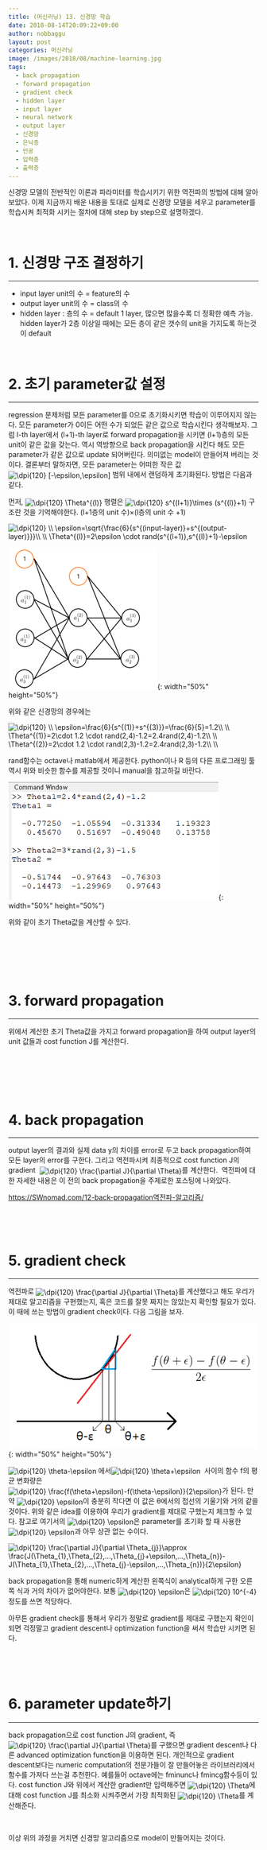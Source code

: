 ```yaml
---
title: (머신러닝) 13. 신경망 학습
date: 2018-08-14T20:09:22+09:00
author: nobbaggu
layout: post
categories: 머신러닝
image: /images/2018/08/machine-learning.jpg
tags:
  - back propagation
  - forward propagation
  - gradient check
  - hidden layer
  - input layer
  - neural network
  - output layer
  - 신경망
  - 은닉층
  - 인공
  - 입력층
  - 출력층
---
```

신경망 모델의 전반적인 이론과 파라미터를 학습시키기 위한 역전파의 방법에 대해 알아보았다. 이제 지금까지 배운 내용을 토대로 실제로 신경망 모델을 세우고 parameter를 학습시켜 최적화 시키는 절차에 대해 step by step으로 설명하겠다.

&nbsp;

# **1. 신경망 구조 결정하기**

* * *

  * input layer unit의 수 = feature의 수
  * output layer unit의 수 = class의 수
  * hidden layer : 층의 수 = default 1 layer, 많으면 많을수록 더 정확한 예측 가능. hidden layer가 2층 이상일 때에는 모든 층이 같은 갯수의 unit을 가지도록 하는것이 default

&nbsp;

# 

# **2. 초기 parameter값 설정**

* * *

regression 문제처럼 모든 parameter를 0으로 초기화시키면 학습이 이루어지지 않는다. 모든 parameter가 0이든 어떤 수가 되었든 같은 값으로 학습시킨다 생각해보자. 그럼 l-th layer에서 (l+1)-th layer로 forward propagation을 시키면 (l+1)층의 모든 unit이 같은 값을 갖는다. 역시 역방향으로 back propagation을 시킨다 해도 모든 parameter가 같은 값으로 update 되어버린다. 의미없는 model이 만들어져 버리는 것이다. 결론부터 말하자면, 모든 parameter는 어떠한 작은 값<img src="https://latex.codecogs.com/gif.latex?\dpi{120}&space;[-\epsilon,\epsilon]" alt="\dpi{120} [-\epsilon,\epsilon]" align="absmiddle" /> 범위 내에서 랜덤하게 초기화된다. 방법은 다음과 같다.

먼저, <img src="https://latex.codecogs.com/gif.latex?\dpi{120}&space;\Theta^{(l)}" alt="\dpi{120} \Theta^{(l)}" align="absmiddle" /> 행렬은 <img src="https://latex.codecogs.com/gif.latex?\dpi{120}&space;s^{(l+1)}\times&space;(s^{(l)}+1)" alt="\dpi{120} s^{(l+1)}\times (s^{(l)}+1)" align="absmiddle" /> 구조란 것을 기억해야한다. (l+1층의 unit 수)×(l층의 unit 수 +1)

<img src="https://latex.codecogs.com/gif.latex?\dpi{120}&space;\\&space;\epsilon=\sqrt{\frac{6}{s^{(input-layer)}+s^{(output-layer)}}}\\&space;\\&space;\Theta^{(l)}=2\epsilon&space;\cdot&space;rand(s^{(l+1)},s^{(l)}+1)-\epsilon" alt="\dpi{120} \\ \epsilon=\sqrt{\frac{6}{s^{(input-layer)}+s^{(output-layer)}}}\\ \\ \Theta^{(l)}=2\epsilon \cdot rand(s^{(l+1)},s^{(l)}+1)-\epsilon" align="absmiddle" /> 

![image](/images/2018/08/no-name-44-300x285.png){: width="50%" height="50%"}

위와 같은 신경망의 경우에는

<img src="https://latex.codecogs.com/gif.latex?\dpi{120}&space;\\&space;\epsilon=\frac{6}{s^{(1)}+s^{(3)}}=\frac{6}{5}=1.2\\&space;\\&space;\Theta^{(1)}=2\cdot&space;1.2&space;\cdot&space;rand(2,4)-1.2=2.4rand(2,4)-1.2\\&space;\\&space;\Theta^{(2)}=2\cdot&space;1.2&space;\cdot&space;rand(2,3)-1.2=2.4rand(2,3)-1.2\\&space;\\" alt="\dpi{120} \\ \epsilon=\frac{6}{s^{(1)}+s^{(3)}}=\frac{6}{5}=1.2\\ \\ \Theta^{(1)}=2\cdot 1.2 \cdot rand(2,4)-1.2=2.4rand(2,4)-1.2\\ \\ \Theta^{(2)}=2\cdot 1.2 \cdot rand(2,3)-1.2=2.4rand(2,3)-1.2\\ \\" align="absmiddle" /> 

rand함수는 octave나 matlab에서 제공한다. python이나 R 등의 다른 프로그래밍 툴 역시 위와 비슷한 함수를 제공할 것이니 manual을 참고하길 바란다.

![image](/images/2018/08/no-name-46.png){: width="50%" height="50%"}

위와 같이 초기 Theta값을 계산할 수 있다.

&nbsp;

&nbsp;

&nbsp;

# **3. forward propagation**

* * *

위에서 계산한 초기 Theta값을 가지고 forward propagation을 하여 output layer의 unit 값들과 cost function J를 계산한다.

&nbsp;

&nbsp;

&nbsp;

# **4. back propagation**

* * *

output layer의 결과와 실제 data y의 차이를 error로 두고 back propagation하여 모든 layer의 error를 구한다. 그리고 역전파시켜 최종적으로 cost function J의 gradient  <img src="https://latex.codecogs.com/gif.latex?\dpi{120}&space;\frac{\partial&space;J}{\partial&space;\Theta}" alt="\dpi{120} \frac{\partial J}{\partial \Theta}" align="absmiddle" />를 계산한다.  역전파에 대한 자세한 내용은 이 전의 back propagation을 주제로한 포스팅에 나와있다.

<span style="text-decoration: underline;"><a href="https://SWnomad.com/12-back-propagation역전파-알고리즘/">https://SWnomad.com/12-back-propagation역전파-알고리즘/</a></span>

&nbsp;

&nbsp;

# **5. gradient check**

* * *

역전파로 <img src="https://latex.codecogs.com/gif.latex?\dpi{120}&space;\frac{\partial&space;J}{\partial&space;\Theta}" alt="\dpi{120} \frac{\partial J}{\partial \Theta}" align="absmiddle" />를 계산했다고 해도 우리가 제대로 알고리즘을 구현했는지, 혹은 코드를 잘못 짜지는 않았는지 확인할 필요가 있다. 이 때에 쓰는 방법이 gradient check이다. 다음 그림을 보자.

![image](/images/2018/08/no-name-47.png){: width="50%" height="50%"}

<img src="https://latex.codecogs.com/gif.latex?\dpi{120}&space;\theta-\epsilon" alt="\dpi{120} \theta-\epsilon" align="absmiddle" /> 에서<img src="https://latex.codecogs.com/gif.latex?\dpi{120}&space;\theta+\epsilon" alt="\dpi{120} \theta+\epsilon" align="absmiddle" />  사이의 함수 f의 평균 변화량은  <img src="https://latex.codecogs.com/gif.latex?\dpi{120}&space;\frac{f(\theta+\epsilon)-f(\theta-\epsilon)}{2\epsilon}" alt="\dpi{120} \frac{f(\theta+\epsilon)-f(\theta-\epsilon)}{2\epsilon}" align="absmiddle" />가 된다. 만약 <img src="https://latex.codecogs.com/gif.latex?\dpi{120}&space;\epsilon" alt="\dpi{120} \epsilon" align="absmiddle" />이 충분히 작다면 이 값은 θ에서의 접선의 기울기와 거의 같을 것이다. 위와 같은 idea를 이용하여 우리가 gradient를 제대로 구했는지 체크할 수 있다. 참고로 여기서의 <img src="https://latex.codecogs.com/gif.latex?\dpi{120}&space;\epsilon" alt="\dpi{120} \epsilon" align="absmiddle" />은 parameter를 초기화 할 때 사용한 <img src="https://latex.codecogs.com/gif.latex?\dpi{120}&space;\epsilon" alt="\dpi{120} \epsilon" align="absmiddle" />과 아무 상관 없는 수이다.

<img src="https://latex.codecogs.com/gif.latex?\dpi{120}&space;\frac{\partial&space;J}{\partial&space;\Theta_{j}}\approx&space;\frac{J(\Theta_{1},\Theta_{2},...,\Theta_{j}+\epsilon,...,\Theta_{n})-J(\Theta_{1},\Theta_{2},...,\Theta_{j}-\epsilon,...,\Theta_{n})}{2\epsilon}" alt="\dpi{120} \frac{\partial J}{\partial \Theta_{j}}\approx \frac{J(\Theta_{1},\Theta_{2},...,\Theta_{j}+\epsilon,...,\Theta_{n})-J(\Theta_{1},\Theta_{2},...,\Theta_{j}-\epsilon,...,\Theta_{n})}{2\epsilon}" align="absmiddle" /> 

back propagation을 통해 numeric하게 계산한 왼쪽식이 analytical하게 구한 오른쪽 식과 거의 차이가 없어야한다. 보통 <img src="https://latex.codecogs.com/gif.latex?\dpi{120}&space;\epsilon" alt="\dpi{120} \epsilon" align="absmiddle" />은 <img src="https://latex.codecogs.com/gif.latex?\dpi{120}&space;10^{-4}" alt="\dpi{120} 10^{-4}" align="absmiddle" />정도를 쓰면 적당하다.

아무튼 gradient check를 통해서 우리가 정말로 gradient를 제대로 구했는지 확인이 되면 걱정말고 gradient descent나 optimization function을 써서 학습만 시키면 된다.

&nbsp;

&nbsp;

# **6. parameter update하기**

* * *

back propagation으로 cost function J의 gradient, 즉 <img src="https://latex.codecogs.com/gif.latex?\dpi{120}&space;\frac{\partial&space;J}{\partial&space;\Theta}" alt="\dpi{120} \frac{\partial J}{\partial \Theta}" align="absmiddle" />를 구했으면 gradient descent나 다른 advanced optimization function을 이용하면 된다. 개인적으로 gradient descent보다는 numeric computation의 전문가들이 잘 만들어놓은 라이브러리에서 함수를 가져다 쓰는걸 추천한다. 예를들어 octave에는 fminunc나 fmincg함수등이 있다. cost function J와 위에서 계산한 gradient만 입력해주면 <img src="https://latex.codecogs.com/gif.latex?\dpi{120}&space;\Theta" alt="\dpi{120} \Theta" align="absmiddle" />에 대해 cost function J를 최소화 시켜주면서 가장 최적화된 <img src="https://latex.codecogs.com/gif.latex?\dpi{120}&space;\Theta" alt="\dpi{120} \Theta" align="absmiddle" />를 계산해준다.

&nbsp;

이상 위의 과정을 거치면 신경망 알고리즘으로 model이 만들어지는 것이다.

&nbsp;